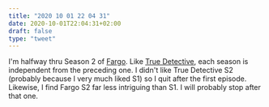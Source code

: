 ```yaml
---
title: "2020 10 01 22 04 31"
date: 2020-10-01T22:04:31+02:00
draft: false
type: "tweet"
---
```

I'm halfway thru Season 2 of [Fargo](https://en.wikipedia.org/wiki/Fargo_(TV_series)). Like [True Detective](https://en.wikipedia.org/wiki/True_Detective), each season is independent from the preceding one. I didn't like True Detective S2 (probably because I very much liked S1) so I quit after the first episode. Likewise, I find Fargo S2 far less intriguing than S1. I will probably stop after that one.
